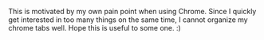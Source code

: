 This is motivated by my own pain point when using Chrome. Since I quickly get interested in too many things on the same time, I cannot organize my chrome tabs well. Hope this is useful to some one. :)